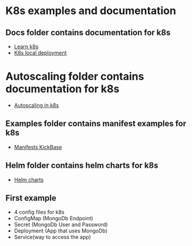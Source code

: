 # K8s examples and documentation

## Docs folder contains documentation for k8s
- [Learn k8s](docs/learn-k8s.md)
- [K8s local deployment](docs/k8s-local-deployment.md)

# Autoscaling folder contains documentation for k8s
- [Autoscaling in k8s](autoscaling/README.md)

## Examples folder contains manifest examples for k8s
- [Manifests KickBase](manifests-examples/deployment-kickbase-echo.yaml)

## Helm folder contains helm charts for k8s
- [Helm charts](helm-charts)

## First example
- 4 config files for k8s
- ConfigMap (MongoDb Endpoint)
- Secret (MongoDb User and Password)
- Deployment (App that uses MongoDb)
- Service(way to access the app)